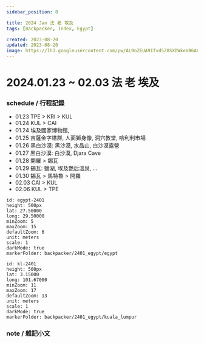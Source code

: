 ```yaml
---
sidebar_position: 0

title: 2024 Jan 法 老 埃及
tags: [Backpacker, Index, Egypt]

created: 2023-08-20
updated: 2023-08-20
image: https://lh3.googleusercontent.com/pw/AL9nZEUA9Ifvd5Z8SXDWkeVB6AC4MPGwnXaL6kBXNPoXwOQQ2jOcZ1Jw_0p8TKK8C3ZX0e67_FOY15eDrm7aaXSQJcKtoUzC80SAQEHsaBy6qS2AqNNs5VUFNXBKm439y_1wkvmDl-PnL8ReojnIumNlEvOXBg=w800-no?authuser=0
---
```


2024.01.23 ~ 02.03 法 老 埃及
===========================

### schedule / 行程記錄 ###

- 01.23 TPE > KRI > KUL
- 01.24 KUL > CAI
- 01.24 埃及國家博物館,
- 01.25 吉薩金字塔群, 人面獅身像, 洞穴教堂, 哈利利市場
- 01.26 黑白沙漠: 黑沙漠, 水晶山, 白沙漠露營
- 01.27 黑白沙漠: 白沙漠, Djara Cave
- 01.28 開羅 > 錫瓦
- 01.29 錫瓦: 鹽湖, 埃及艷后溫泉, ...
- 01.30 錫瓦 > 馬特魯 > 開羅
- 02.03 CAI > KUL
- 02.06 KUL > TPE


```leaflet
id: egypt-2401
height: 500px
lat: 27.50000
long: 29.50000
minZoom: 5
maxZoom: 15
defaultZoom: 6
unit: meters
scale: 1
darkMode: true
markerFolder: backpacker/2401_egypt/egypt
```

```leaflet
id: kl-2401
height: 500px
lat: 3.15000
long: 101.67000
minZoom: 11
maxZoom: 17
defaultZoom: 13
unit: meters
scale: 1
darkMode: true
markerFolder: backpacker/2401_egypt/kuala_lumpur
```

### note / 雜記小文 ###


<!-- Lonely Planet
00 Index
10 schedule
40 spot
    41 roma
    42 venus
    43 米蘭
    44 南義
50 cuisine
55 lodge
70 note
    78 orz
    80 essaya
-->
